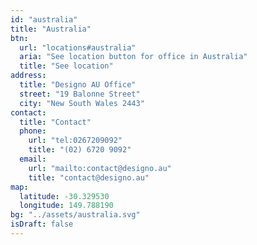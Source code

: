 ```yaml
---
id: "australia"
title: "Australia"
btn:
  url: "locations#australia"
  aria: "See location button for office in Australia"
  title: "See location"
address:
  title: "Designo AU Office"
  street: "19 Balonne Street"
  city: "New South Wales 2443"
contact:
  title: "Contact"
  phone:
    url: "tel:0267209092"
    title: "(02) 6720 9092"
  email:
    url: "mailto:contact@designo.au"
    title: "contact@designo.au"
map:
  latitude: -30.329530
  longitude: 149.788190
bg: "../assets/australia.svg"
isDraft: false
---
```

